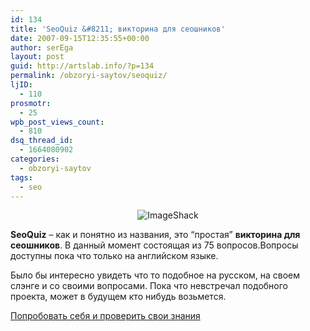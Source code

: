 ```yaml
---
id: 134
title: 'SeoQuiz &#8211; викторина для сеошников'
date: 2007-09-15T12:35:55+00:00
author: serEga
layout: post
guid: http://artslab.info/?p=134
permalink: /obzoryi-saytov/seoquiz/
ljID:
  - 110
prosmotr:
  - 25
wpb_post_views_count:
  - 810
dsq_thread_id:
  - 1664080902
categories:
  - obzoryi-saytov
tags:
  - seo
---
```

<p style="text-align: center">
  <img src="http://img444.imageshack.us/img444/9439/54262642qb2.jpg" alt="ImageShack" border="0" />
</p>

**SeoQuiz** &#8211; как и понятно из названия, это &#8220;простая&#8221; **викторина для сеошников**. В данный момент состоящая из 75 вопросов.Вопросы доступны пока что только на английском языке.

Было бы интересно увидеть что то подобное на русском, на своем слэнге и со своими вопросами. Пока что невстречал подобного проекта, может в будущем кто нибудь возьмется.

<a href="http://www.seomoz.org/seo-expert-quiz/take" title="викторниа для сеошников" target="_blank">Попробовать себя и проверить свои знания</a>